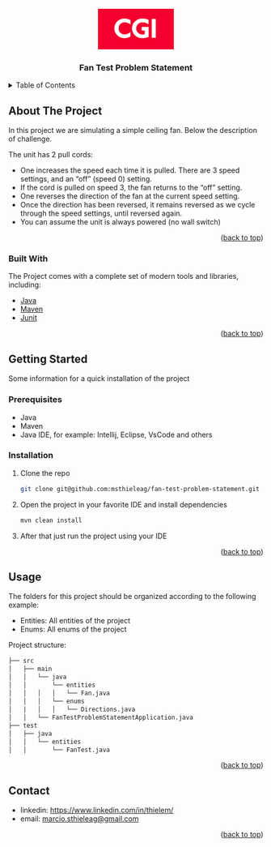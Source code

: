 <div id="top"></div>

<br />
<div align="center">
<a>
  <img src="https://github.com/msthieleag/fan-test-problem-statement/blob/main/cgi.png" alt="cgi" width="150" height="80">
</a>
<h3 align="center">Fan Test Problem Statement</h3>
</div>

<details>
  <summary>Table of Contents</summary>
  <ol>
    <li>
      <a href="#about-the-project">About The Project</a>
      <ul>
        <li><a href="#built-with">Built With</a></li>
      </ul>
    </li>
    <li>
      <a href="#getting-started">Getting Started</a>
      <ul>
        <li><a href="#prerequisites">Prerequisites</a></li>
        <li><a href="#installation">Installation</a></li>
      </ul>
    </li>
    <li><a href="#usage">Usage</a></li>
    <li><a href="#contact">Contact</a></li>
  </ol>
</details>


## About The Project

In this project we are simulating a simple ceiling fan. Below the description of challenge. 

The unit has 2 pull cords:

- One increases the speed each time it is pulled. There are 3 speed settings, and an “off” (speed 0) setting.
- If the cord is pulled on speed 3, the fan returns to the “off” setting.
- One reverses the direction of the fan at the current speed setting.
- Once the direction has been reversed, it remains reversed as we cycle through the speed settings, until reversed again.
- You can assume the unit is always powered (no wall switch)

<p align="right">(<a href="#top">back to top</a>)</p>

### Built With
The Project comes with a complete set of modern tools and libraries, including:

* [Java](https://docs.oracle.com/en/java/javase/11/)
* [Maven](https://maven.apache.org/)
* [Junit](https://junit.org/junit5/)

<p align="right">(<a href="#top">back to top</a>)</p>


## Getting Started

Some information for a quick installation of the project

### Prerequisites

* Java 
* Maven
* Java IDE, for example: Intellij, Eclipse, VsCode and others

### Installation

1. Clone the repo
   ```sh
   git clone git@github.com:msthieleag/fan-test-problem-statement.git
   ```
2. Open the project in your favorite IDE and install dependencies
   ```sh
   mvn clean install
   ```
3. After that just run the project using your IDE

<p align="right">(<a href="#top">back to top</a>)</p>

## Usage

The folders for this project should be organized according to the following example:

- Entities: All entities of the project
- Enums: All enums of the project

Project structure:
```
├── src
│   ├── main
│   │   └── java
│   │       └── entities
│   │   │   │   └── Fan.java   
│   │   │   └── enums
│   |   │   │   └── Directions.java
│   │   └── FanTestProblemStatementApplication.java 
├── test
│   ├── java
│   │   └── entities
│   │       └── FanTest.java
```

<p align="right">(<a href="#top">back to top</a>)</p>

## Contact

- linkedin: https://www.linkedin.com/in/thielem/
- email: marcio.sthieleag@gmail.com

<p align="right">(<a href="#top">back to top</a>)</p>